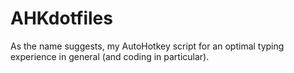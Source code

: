 # AHKdotfiles
As the name suggests, my AutoHotkey script for an optimal typing experience in general (and coding in particular). 
